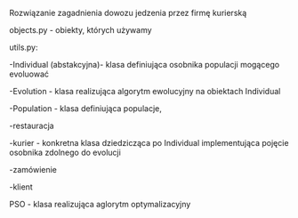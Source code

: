 Rozwiązanie zagadnienia dowozu jedzenia przez firmę kurierską

objects.py - obiekty, których używamy

utils.py:

-Individual (abstakcyjna)- klasa definiująca osobnika populacji mogącego evoluować

-Evolution - klasa realizująca algorytm ewolucyjny na obiektach Individual

-Population - klasa definiująca populacje, 

-restauracja

-kurier - konkretna klasa dziedzicząca po Individual implementująca pojęcie osobnika zdolnego do evolucji

-zamówienie

-klient

PSO - klasa realizująca aglorytm optymalizacyjny
